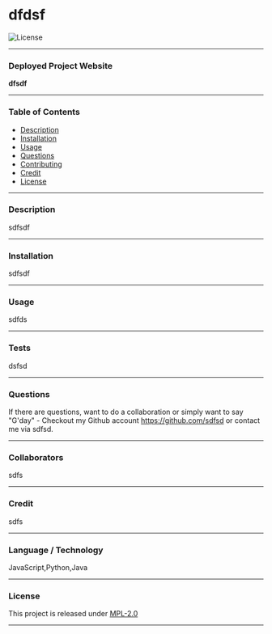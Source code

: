 # dfdsf

![License](https://img.shields.io/static/v1?label=License&message=MPL-2.0&color=blue)

---  
  
### Deployed Project Website  


**dfsdf**

---

### **Table of Contents**  


- [Description](#description)
- [Installation](#installation)
- [Usage](#usage)
- [Questions](#questions)
- [Contributing](#collaborators)
- [Credit](#credentials)
- [License](#license)

---

### **Description** 

sdfsdf

---

### **Installation** 

sdfsdf

---

### **Usage**  

sdfds

---

### **Tests**  

dsfsd

---

### **Questions**  

If there are questions, want to do a collaboration or simply want to say  "G'day" - Checkout my Github account https://github.com/sdfsd  or contact me via sdfsd.

---

### **Collaborators**  

sdfs

---

### **Credit**  

sdfs

---

### **Language / Technology**  

JavaScript,Python,Java

---

### **License**  

This project is released under [MPL-2.0](https://opensource.org/licenses/MPL-2.0/)

---